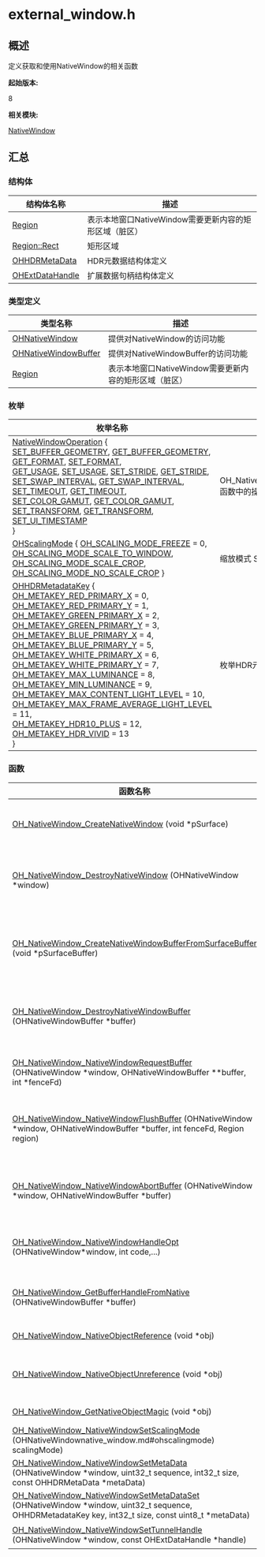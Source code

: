 # external_window.h


## 概述

定义获取和使用NativeWindow的相关函数

**起始版本:**

8

**相关模块:**

[NativeWindow](_native_window.md)


## 汇总


### 结构体

| 结构体名称 | 描述 |
| -------- | -------- |
| [Region](_region.md) | 表示本地窗口NativeWindow需要更新内容的矩形区域（脏区） |
| [Region::Rect](_rect.md) | 矩形区域 |
| [OHHDRMetaData](_o_h_h_d_r_meta_data.md) | HDR元数据结构体定义 |
| [OHExtDataHandle](_o_h_ext_data_handle.md) | 扩展数据句柄结构体定义 |


### 类型定义

| 类型名称 | 描述 |
| -------- | -------- |
| [OHNativeWindow](_native_window.md#ohnativewindow) | 提供对NativeWindow的访问功能 |
| [OHNativeWindowBuffer](_native_window.md#ohnativewindowbuffer) | 提供对NativeWindowBuffer的访问功能 |
| [Region](_native_window.md#region) | 表示本地窗口NativeWindow需要更新内容的矩形区域（脏区） |


### 枚举

| 枚举名称 | 描述 |
| -------- | -------- |
| [NativeWindowOperation](_native_window.md#nativewindowoperation) {<br/>[SET_BUFFER_GEOMETRY](_native_window.md), [GET_BUFFER_GEOMETRY](_native_window.md), [GET_FORMAT](_native_window.md), [SET_FORMAT](_native_window.md),<br/>[GET_USAGE](_native_window.md), [SET_USAGE](_native_window.md), [SET_STRIDE](_native_window.md), [GET_STRIDE](_native_window.md),<br/>[SET_SWAP_INTERVAL](_native_window.md), [GET_SWAP_INTERVAL](_native_window.md), [SET_TIMEOUT](_native_window.md), [GET_TIMEOUT](_native_window.md),<br/>[SET_COLOR_GAMUT](_native_window.md), [GET_COLOR_GAMUT](_native_window.md), [SET_TRANSFORM](_native_window.md), [GET_TRANSFORM](_native_window.md),<br/>[SET_UI_TIMESTAMP](_native_window.md)<br/>} | OH_NativeWindow_NativeWindowHandleOpt函数中的操作码 |
| [OHScalingMode](_native_window.md#ohscalingmode) { [OH_SCALING_MODE_FREEZE](_native_window.md) = 0, [OH_SCALING_MODE_SCALE_TO_WINDOW](_native_window.md), [OH_SCALING_MODE_SCALE_CROP](_native_window.md), [OH_SCALING_MODE_NO_SCALE_CROP](_native_window.md) } | 缩放模式 Scaling Mode |
| [OHHDRMetadataKey](_native_window.md#ohhdrmetadatakey) {<br/>[OH_METAKEY_RED_PRIMARY_X](_native_window.md) = 0, [OH_METAKEY_RED_PRIMARY_Y](_native_window.md) = 1, [OH_METAKEY_GREEN_PRIMARY_X](_native_window.md) = 2, [OH_METAKEY_GREEN_PRIMARY_Y](_native_window.md) = 3,<br/>[OH_METAKEY_BLUE_PRIMARY_X](_native_window.md) = 4, [OH_METAKEY_BLUE_PRIMARY_Y](_native_window.md) = 5, [OH_METAKEY_WHITE_PRIMARY_X](_native_window.md) = 6, [OH_METAKEY_WHITE_PRIMARY_Y](_native_window.md) = 7,<br/>[OH_METAKEY_MAX_LUMINANCE](_native_window.md) = 8, [OH_METAKEY_MIN_LUMINANCE](_native_window.md) = 9, [OH_METAKEY_MAX_CONTENT_LIGHT_LEVEL](_native_window.md) = 10, [OH_METAKEY_MAX_FRAME_AVERAGE_LIGHT_LEVEL](_native_window.md) = 11,<br/>[OH_METAKEY_HDR10_PLUS](_native_window.md) = 12, [OH_METAKEY_HDR_VIVID](_native_window.md) = 13<br/>} | 枚举HDR元数据关键字 |


### 函数

| 函数名称 | 描述 |
| -------- | -------- |
| [OH_NativeWindow_CreateNativeWindow](_native_window.md#oh_nativewindow_createnativewindow) (void \*pSurface) | 创建NativeWindow实例，每次调用都会产生一个新的NativeWindow实例 |
| [OH_NativeWindow_DestroyNativeWindow](_native_window.md#oh_nativewindow_destroynativewindow) (OHNativeWindow \*window) | 将NativeWindow对象的引用计数减1，当引用计数为0的时候，该NativeWindow对象会被析构掉 |
| [OH_NativeWindow_CreateNativeWindowBufferFromSurfaceBuffer](_native_window.md#oh_nativewindow_createnativewindowbufferfromsurfacebuffer) (void \*pSurfaceBuffer) | 创建NativeWindowBuffer实例，每次调用都会产生一个新的NativeWindowBuffer实例 |
| [OH_NativeWindow_DestroyNativeWindowBuffer](_native_window.md#oh_nativewindow_destroynativewindowbuffer) (OHNativeWindowBuffer \*buffer) | 将NativeWindowBuffer对象的引用计数减1，当引用计数为0的时候，该NativeWindowBuffer对象会被析构掉 |
| [OH_NativeWindow_NativeWindowRequestBuffer](_native_window.md#oh_nativewindow_nativewindowrequestbuffer) (OHNativeWindow \*window, OHNativeWindowBuffer \*\*buffer, int \*fenceFd) | 通过NativeWindow对象申请一块NativeWindowBuffer，用以内容生产 |
| [OH_NativeWindow_NativeWindowFlushBuffer](_native_window.md#oh_nativewindow_nativewindowflushbuffer) (OHNativeWindow \*window, OHNativeWindowBuffer \*buffer, int fenceFd, Region region) | 通过NativeWindow将生产好内容的NativeWindowBuffer放回到Buffer队列中，用以内容消费 |
| [OH_NativeWindow_NativeWindowAbortBuffer](_native_window.md#oh_nativewindow_nativewindowabortbuffer) (OHNativeWindow \*window, OHNativeWindowBuffer \*buffer) | 通过NativeWindow将之前申请出来的NativeWindowBuffer返还到Buffer队列中，供下次再申请 |
| [OH_NativeWindow_NativeWindowHandleOpt](_native_window.md#oh_nativewindow_nativewindowhandleopt) (OHNativeWindow*window, int code,...) | 设置/获取NativeWindow的属性，包括设置/获取宽高、内容格式等 |
| [OH_NativeWindow_GetBufferHandleFromNative](_native_window.md#oh_nativewindow_getbufferhandlefromnative) (OHNativeWindowBuffer \*buffer) | 通过NativeWindowBuffer获取该buffer的BufferHandle指针 |
| [OH_NativeWindow_NativeObjectReference](_native_window.md#oh_nativewindow_nativeobjectreference) (void \*obj) | 增加一个NativeObject的引用计数 |
| [OH_NativeWindow_NativeObjectUnreference](_native_window.md#oh_nativewindow_nativeobjectunreference) (void \*obj) | 减少一个NativeObject的引用计数，当引用计数减少为0时，该NativeObject将被析构 |
| [OH_NativeWindow_GetNativeObjectMagic](_native_window.md#oh_nativewindow_getnativeobjectmagic) (void \*obj) | 获取NativeObject的MagicId |
| [OH_NativeWindow_NativeWindowSetScalingMode](_native_window.md#oh_nativewindow_nativewindowsetscalingmode) (OHNativeWindownative_window.md#ohscalingmode) scalingMode) | 设置NativeWindow的ScalingMode |
| [OH_NativeWindow_NativeWindowSetMetaData](_native_window.md#oh_nativewindow_nativewindowsetmetadata) (OHNativeWindow \*window, uint32_t sequence, int32_t size, const OHHDRMetaData \*metaData) | 设置NativeWindow的元数据 |
| [OH_NativeWindow_NativeWindowSetMetaDataSet](_native_window.md#oh_nativewindow_nativewindowsetmetadataset) (OHNativeWindow \*window, uint32_t sequence, OHHDRMetadataKey key, int32_t size, const uint8_t \*metaData) | 设置NativeWindow的元数据集。 |
| [OH_NativeWindow_NativeWindowSetTunnelHandle](_native_window.md#oh_nativewindow_nativewindowsettunnelhandle) (OHNativeWindow \*window, const OHExtDataHandle \*handle) | 设置NativeWindow的TunnelHandle。 |
